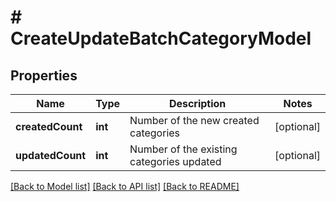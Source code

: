 # # CreateUpdateBatchCategoryModel

## Properties

Name | Type | Description | Notes
------------ | ------------- | ------------- | -------------
**createdCount** | **int** | Number of the new created categories | [optional]
**updatedCount** | **int** | Number of the existing categories updated | [optional]

[[Back to Model list]](../../README.md#models) [[Back to API list]](../../README.md#endpoints) [[Back to README]](../../README.md)
